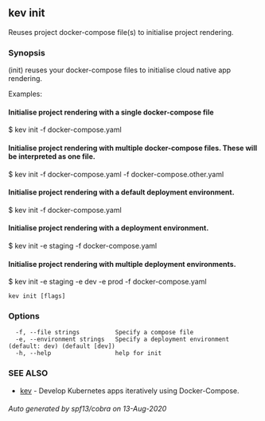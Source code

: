 ## kev init

Reuses project docker-compose file(s) to initialise project rendering.

### Synopsis

(init) reuses your docker-compose files to initialise cloud native app rendering.

Examples:

  #### Initialise project rendering with a single docker-compose file
  $ kev init -f docker-compose.yaml

  #### Initialise project rendering with multiple docker-compose files. These will be interpreted as one file.
  $ kev init -f docker-compose.yaml -f docker-compose.other.yaml

  #### Initialise project rendering with a default deployment environment.
  $ kev init -f docker-compose.yaml

  #### Initialise project rendering with a deployment environment.
  $ kev init -e staging -f docker-compose.yaml

  #### Initialise project rendering with multiple deployment environments.
  $ kev init -e staging -e dev -e prod -f docker-compose.yaml

```
kev init [flags]
```

### Options

```
  -f, --file strings          Specify a compose file
  -e, --environment strings   Specify a deployment environment (default: dev) (default [dev])
  -h, --help                  help for init
```

### SEE ALSO

* [kev](kev.md)	 - Develop Kubernetes apps iteratively using Docker-Compose.

###### Auto generated by spf13/cobra on 13-Aug-2020

